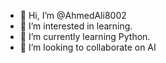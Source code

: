 - 👋 Hi, I’m @AhmedAli8002
- 👀 I’m interested in learning.
- 🌱 I’m currently learning Python.
- 💞️ I’m looking to collaborate on AI

<!---
AhmedAli8002/AhmedAli8002 is a ✨ special ✨ repository because its `README.md` (this file) appears on your GitHub profile.
You can click the Preview link to take a look at your changes.
--->
